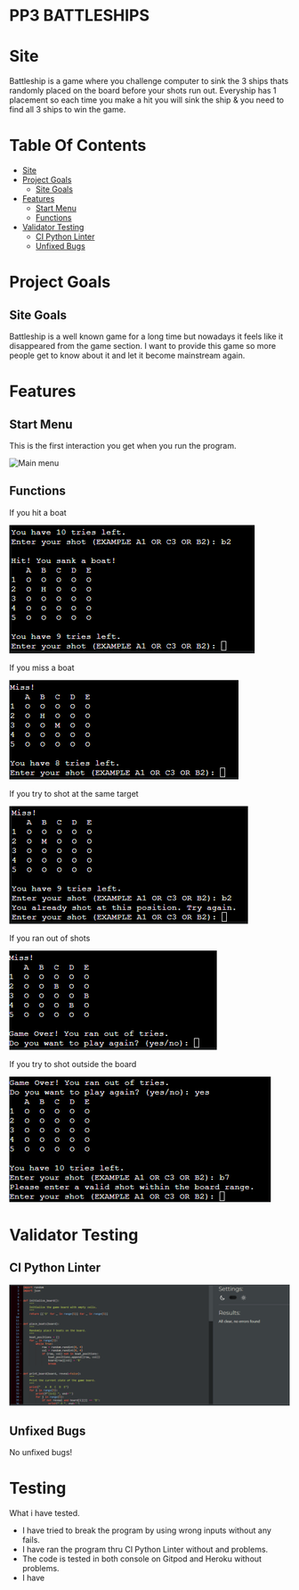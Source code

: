 # PP3 BATTLESHIPS

# Site 
Battleship is a game where you challenge computer to sink the 3 ships thats randomly placed on the board before your shots run out. Everyship has 1 placement so each time you make a hit you will sink the ship & you need to find all 3 ships to win the game.

# Table Of Contents

* [Site](#site)
* [Project Goals](#project-goals)
   * [Site Goals](#site-goals)
* [Features](#features)
   * [Start Menu](#start-menu)
   * [Functions](#functions)
* [Validator Testing](#validator-testing)
   * [CI Python Linter](#ci-python-linter)
   * [Unfixed Bugs](#unfixed-bugs)



# Project Goals

## Site Goals

Battleship is a well known game for a long time but nowadays it feels like it disappeared from the game section. I want to provide this game so more people get to know about it and let it become mainstream again.

# Features

## Start Menu

This is the first interaction you get when you run the program.

![Main menu](/images/Skärmbild%202024-02-25%20114705.png)



## Functions

If you hit a boat

![Hit](/images/hit%20boat.png)

If you miss a boat

![Miss](/images/you%20missed.png)

If you try to shot at the same target

![Same Target](/images/if%20i%20try%20to%20shot%20at%20same%20position.png)

If you ran out of shots

![Game Over](/images/game%20over,%20want%20to%20try%20again.png)

If you try to shot outside the board

![Miss the board](/images/invalid%20shot.png)


# Validator Testing

## CI Python Linter

![CI Python Linter](/images/CI%20Python%20Linter%20.png)


## Unfixed Bugs

No unfixed bugs!

# Testing

What i have tested.

* I have tried to break the program by using wrong inputs without any fails.
* I have ran the program thru CI Python Linter without and problems.
* The code is tested in both console on Gitpod and Heroku without problems.
* I have 







